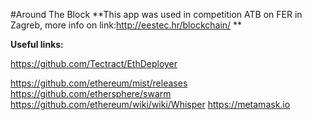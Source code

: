 #Around The Block
**This app was used in competition ATB on FER in Zagreb, more info on link:http://eestec.hr/blockchain/ **


**Useful links:**

https://github.com/Tectract/EthDeployer

https://github.com/ethereum/mist/releases
https://github.com/ethersphere/swarm
https://github.com/ethereum/wiki/wiki/Whisper
https://metamask.io



